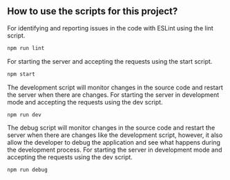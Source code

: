 ## How to use the scripts for this project?

For identifying and reporting issues in the code with ESLint using the lint script.

```bash
npm run lint
```

For starting the server and accepting the requests using the start script.

```bash
npm start
```

The development script will monitor changes in the source code and restart the server when there are changes. For
starting the server in development mode and accepting the requests using the dev script.

```bash
npm run dev
```

The debug script will monitor changes in the source code and restart the server when there are changes like the
development script, however, it also allow the developer to debug the application and see what happens during the
development process. For starting the server in development mode and accepting the requests using the dev script.

```bash
npm run debug
```
